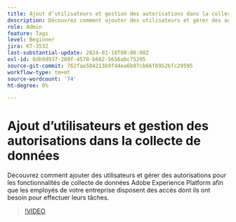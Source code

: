 ```yaml
---
title: Ajout d’utilisateurs et gestion des autorisations dans la collecte de données
description: Découvrez comment ajouter des utilisateurs et gérer des autorisations pour les fonctionnalités de collecte de données Adobe Experience Platform afin que les employés de votre entreprise disposent des accès dont ils ont besoin pour effectuer leurs tâches.
role: Admin
feature: Tags
level: Beginner
jira: KT-3532
last-substantial-update: 2024-01-18T00:00:00Z
exl-id: 8db9d937-289f-4570-b602-5656abc75295
source-git-commit: 762fae584213b9f44ea6b97cb66f69526fc29595
workflow-type: tm+mt
source-wordcount: '74'
ht-degree: 0%

---
```


# Ajout d’utilisateurs et gestion des autorisations dans la collecte de données

Découvrez comment ajouter des utilisateurs et gérer des autorisations pour les fonctionnalités de collecte de données Adobe Experience Platform afin que les employés de votre entreprise disposent des accès dont ils ont besoin pour effectuer leurs tâches.

>[!VIDEO](https://video.tv.adobe.com/v/28734/?learn=on)
